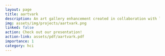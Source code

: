 ```yaml
---
layout: page
title: aartvark
description: An art gallery enhancement created in collaboration with low-visions users, that enhances art with musical cues that give viewers a preview of the emotional timbre of each work before approaching. As they near the painting, patrons will hear a short audio description that describes the most salient visual features of the piece. They can then choose to approach the painting even nearer to hear more about the piece with custom playback control. I conducted needfinding interviews, experiment prototype studies, and user studies with low-vision participants, and implemented the project with Arduino (hardware) and React Native (software). Code available upon request!
img: assets/img/projects/aartvark.png
linked: false
action: Check out our presentation!
action-link: assets/pdf/aartvark.pdf
importance: 1
category: hci
---
```

